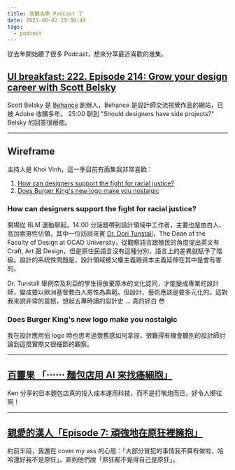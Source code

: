 ```yaml
---
title: 我聽太多 Podcast 了
date: 2021-06-02 19:38:49
tags:
  - podcast
---
```


從去年開始聽了很多 Podcast，想來分享最近喜歡的幾集。

## [UI breakfast: 222. Episode 214: Grow your design career with Scott Belsky](https://podcasts.apple.com/us/podcast/ui-breakfast-ui-ux-design-and-product-strategy/id939175693?i=1000523418929)

Scott Belsky 是 [Behance](https://www.behance.net) 創辦人，Behance 是設計師交流視覺作品的網站，已被 Adobe 收購多年。
25:00 聊到 "Should designers have side projects?" Belsky 的回答很療癒。

---

## Wireframe

主持人是 Khoi Vinh，這一季目前有兩集我非常喜歡：

1. [How can designers support the fight for racial justice?](https://podcasts.apple.com/us/podcast/wireframe/id1437677219?i=1000521038606)
2. [Does Burger King's new logo make you nostalgic](https://podcasts.apple.com/us/podcast/wireframe/id1437677219?i=1000516740701)

### How can designers support the fight for racial justice?

開場從 BLM 運動聊起，14:00 分話題帶到設計領域中工作者，主要也是由白人、高加索男性佔領，其中一位訪談來賓 [Dr. Dori Tunstall](https://www.instagram.com/deandori_ocadu/)，The Dean of the Faculty of Design at OCAD University，從觀察語言跟殖民的角度提出英文有 Craft, Art 跟 Design，但是原住民語言沒有這種分別，語言上的差異就賦予了階級。設計的系統性問題是，設計領域被父權主義跟資本主義延伸在其中是會有害的，

Dr. Tunstall 舉例奈及利亞的學生得放棄原本的文化認同，才能變成專業的設計師，變成要以歐洲基督教白人男性為典範。但設計、藝術應該是要多元化的。這對我來說非常的震撼，想起五專時讀的設計史 ... 真的好白 😳

### Does Burger King's new logo make you nostalgic

我在設計應用伯 logo 時也思考過懷舊感如何拿捏，很難得有機會聽別的設計師討論到這麼實際又很細節的觀察。

---

## [百靈果 「⋯⋯ 麵包店用 AI 來找癌細胞」](https://podcasts.apple.com/us/podcast/%E7%99%BE%E9%9D%88%E6%9E%9Cnews/id1106847606?i=1000521903219)

Ken 分享的日本麵包店真的投入成本運用科技，而不是打嘴炮而已，好令人嚮往啊！

---

## [親愛的漢人「Episode 7: 頑強地在原狂裡擁抱」](https://podcasts.apple.com/us/podcast/%E8%A6%AA%E6%84%9B%E7%9A%84%E6%BC%A2%E4%BA%BA/id1523247165?i=1000518572619)

約前半段，我還在 cover my ass 的心態：「大部分冒犯的事情我不算有做啦，哈哈還好我不是原狂」，直到他們說「原狂都不覺得自己是原狂」。
